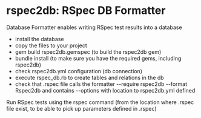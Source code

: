 rspec2db: RSpec DB Formatter
============================

Database Formatter enables writing RSpec test results into a database

- install the database
- copy the files to your project
- gem build rspec2db.gemspec (to build the rspec2db gem)
- bundle install (to make sure you have the required gems, including rspec2db)
- check rspec2db.yml configuration (db connection)
- execute rspec_db.rb to create tables and relations in the db
- check that .rspec file calls the formatter --require rspec2db --format Rspec2db and contains --options with location to rspec2db.yml defined

Run RSpec tests using the rspec command (from the location where .rspec file exist, to be able to pick up parameters defined in .rspec)
